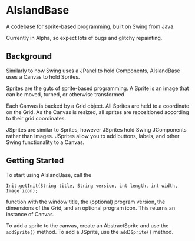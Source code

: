 # AIslandBase

A codebase for sprite-based programming, built on Swing from Java.

Currently in Alpha, so expect lots of bugs and glitchy repainting.

## Background

Similarly to how Swing uses a JPanel to hold Components, AIslandBase uses a Canvas to hold Sprites.

Sprites are the guts of sprite-based programming. A Sprite is an image that can be moved, turned, or otherwise transformed. 

Each Canvas is backed by a Grid object. All Sprites are held to a coordinate on the Grid. 
As the Canvas is resized, all sprites are repositioned according to their grid coordinates.

JSprites are similar to Sprites, however JSprites hold Swing JComponents rather than images. JSprites allow you to add buttons, labels, and other Swing functionality to a Canvas.

## Getting Started

To start using AIslandBase, call the

`Init.getInit(String title, String version, int length, int width, Image icon);`

function with the window title, the (optional) program version, the dimensions of the Grid, and an optional program icon.
This returns an instance of Canvas. 

To add a sprite to the canvas, create an AbstractSprite and use the `addSprite()` method. To add a JSprite, use the `addJSprite()` method.

